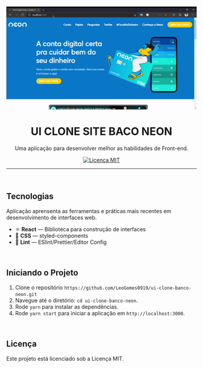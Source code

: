 <h1 align="center">
  <br>
    <img src="src/assets/neon_gif.gif" />
  <br>
  <br>
  UI CLONE SITE BACO NEON
</h1>

<p align="center">
  Uma aplicação para desenvolver melhor as habilidades de Front-end.
</p>

<p align="center">
  <a href="https://opensource.org/licenses/MIT">
    <img src="https://img.shields.io/badge/license-MIT-blue.svg?style=flat-square" alt="Licença MIT">
  </a>
</p>

<hr />
<br>

## Tecnologias

Aplicação aprensenta as ferramentas e práticas mais recentes em desenvolvimento de interfaces web.

- ⚛ **React** — Biblioteca para construção de interfaces
- 💅 **CSS** — styled-components
- 💖 **Lint** — ESlint/Prettier/Editor Config

<br>

## Iniciando o Projeto

1. Clone o repositório `https://github.com/LeoGomes0919/ui-clone-banco-neon.git`
2. Navegue até o diretório: `cd ui-clone-banco-neon`.<br />
3. Rode `yarn` para instalar as dependências.<br />
4. Rode `yarn start` para iniciar a aplicação em `http://localhost:3000`.

<br>

## Licença

Este projeto está licenciado sob a Licença MIT.
